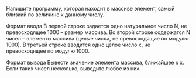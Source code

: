Напишите программу, которая находит в массиве элемент, самый близкий по величине к данному числу.

Формат ввода
В первой строке задается одно натуральное число N, не превосходящее 1000 – размер массива. Во второй строке содержатся N чисел – элементы массива (целые числа, не превосходящие по модулю 1000). В третьей строке вводится одно целое число x, не превосходящее по модулю 1000.

Формат вывода
Вывести значение элемента массива, ближайшее к x. Если таких чисел несколько, выведите любое из них.